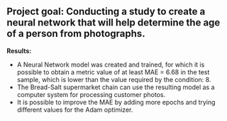 
## Project goal: Conducting a study to create a neural network that will help determine the age of a person from photographs.
**Results:**
- A Neural Network model was created and trained, for which it is possible to obtain a metric value of at least MAE = 6.68 in the test sample, which is lower than the value required by the condition: 8.
- The Bread-Salt supermarket chain can use the resulting model as a computer system for processing customer photos.
- It is possible to improve the MAE by adding more epochs and trying different values for the Adam optimizer.
